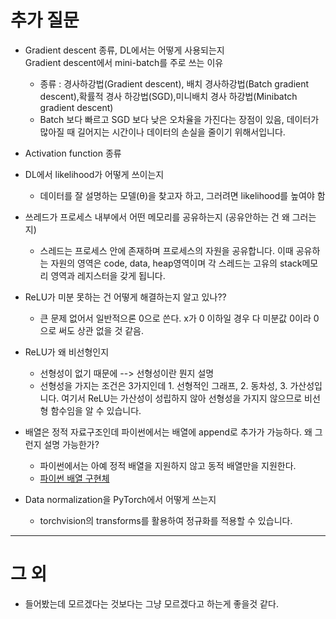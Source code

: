 # 추가 질문
- Gradient descent 종류, DL에서는 어떻게 사용되는지  
Gradient descent에서 mini-batch를 주로 쓰는 이유
  - 종류 : 경사하강법(Gradient descent), 배치 경사하강법(Batch gradient descent),확률적 경사 하강법(SGD),미니배치 경사 하강법(Minibatch gradient descent)
  - Batch 보다 빠르고 SGD 보다 낮은 오차율을 가진다는 장점이 있음, 데이터가 많아질 때 길어지는 시간이나 데이터의 손실을 줄이기 위해서입니다.


- Activation function 종류


- DL에서 likelihood가 어떻게 쓰이는지
  - 데이터를 잘 설명하는 모델(θ)을 찾고자 하고, 그러려면 likelihood를 높여야 함

- 쓰레드가 프로세스 내부에서 어떤 메모리를 공유하는지 (공유안하는 건 왜 그러는지)
  - 스레드는 프로세스 안에 존재하며 프로세스의 자원을 공유합니다. 이때 공유하는 자원의 영역은 code, data, heap영역이며 각 스레드는 고유의 stack메모리 영역과 레지스터을 갖게 됩니다.

- ReLU가 미분 못하는 건 어떻게 해결하는지 알고 있나??  
  - 큰 문제 없어서 일반적으론 0으로 쓴다. x가 0 이하일 경우 다 미분값 0이라 0으로 써도 상관 없을 것 같음.
 
- ReLU가 왜 비선형인지 
  - 선형성이 없기 때문에 --> 선형성이란 뭔지 설명
  - 선형성을 가지는 조건은 3가지인데 1. 선형적인 그래프, 2. 동차성, 3. 가산성입니다. 여기서 ReLU는  가산성이 성립하지 않아 선형성을 가지지 않으므로 비선형 함수임을 알 수 있습니다.


- 배열은 정적 자료구조인데 파이썬에서는 배열에 append로 추가가 가능하다. 왜 그런지 설명 가능한가?  
  - 파이썬에서는 아예 정적 배열을 지원하지 않고 동적 배열만을 지원한다. 
  - [파이썬 배열 구현체](https://seoyeonhwng.medium.com/%ED%8C%8C%EC%9D%B4%EC%8D%AC-%EB%A6%AC%EC%8A%A4%ED%8A%B8-%EB%82%B4%EB%B6%80-%EA%B5%AC%EC%A1%B0-f04847b58286)  

- Data normalization을 PyTorch에서 어떻게 쓰는지
  - torchvision의 transforms를 활용하여 정규화를 적용할 수 있습니다.

---
# 그 외
- 들어봤는데 모르겠다는 것보다는 그냥 모르겠다고 하는게 좋을것 같다.

